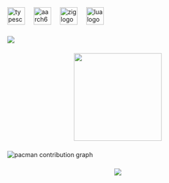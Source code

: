 <div align="left">
  <img src="https://cdn.jsdelivr.net/gh/devicons/devicon/icons/typescript/typescript-original.svg" height="40" alt="typescript logo"  />
  <img width="12" />
  <img src="https://cdn.jsdelivr.net/gh/devicons/devicon/icons/aarch64/aarch64-original.svg" height="40" alt="aarch64 logo"  />
  <img width="12" />
  <img src="https://cdn.jsdelivr.net/gh/devicons/devicon/icons/zig/zig-original.svg" height="40" alt="zig logo"  />
  <img width="12" />
  <img src="https://cdn.jsdelivr.net/gh/devicons/devicon/icons/lua/lua-original.svg" height="40" alt="lua logo"  />
</div>

###

<div>
  <img style="100%" src="https://capsule-render.vercel.app/api?type=wave&height=100&section=footer&reversal=false&fontSize=70&fontColor=FFFFFF&fontAlign=50&fontAlignY=50&stroke=-&descSize=20&descAlign=50&descAlignY=50&theme=cobalt"  />
</div>

###

<div align="center">
  <img height="200" src="https://media1.giphy.com/media/v1.Y2lkPTc5MGI3NjExeWl5OXBsZHU2Z2U0eTRpd3UxYzRnbTQ1N2VqaHRqOGU0b284YmJsYiZlcD12MV9pbnRlcm5hbF9naWZfYnlfaWQmY3Q9Zw/l3q2zVr6cu95nF6O4/giphy.gif"  />
</div>

###

<picture>
  <source media="(prefers-color-scheme: dark)" srcset="https://raw.githubusercontent.com/prjctimg/prjctimg/output/pacman-contribution-graph-dark.svg">
  <source media="(prefers-color-scheme: light)" srcset="https://raw.githubusercontent.com/prjctimg/prjctimg/output/pacman-contribution-graph.svg">
  <img alt="pacman contribution graph" src="https://raw.githubusercontent.com/prjctimg/prjctimg/output/pacman-contribution-graph.svg">
</picture>

###

<div align="center">
  <img src="https://visitor-badge.laobi.icu/badge?page_id=prjctimg.prjctimg&left_text=stalkers"  />
</div>

###
